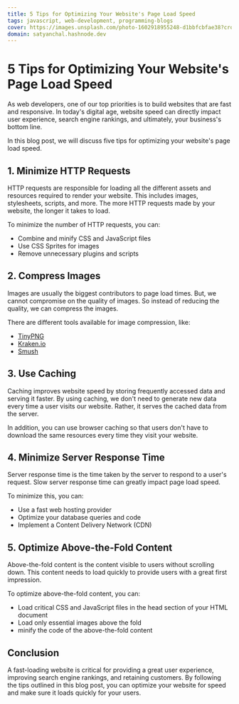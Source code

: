 ```yaml
---
title: 5 Tips for Optimizing Your Website's Page Load Speed
tags: javascript, web-development, programming-blogs
cover: https://images.unsplash.com/photo-1602918955248-d1bbfcbfae38?crop=entropy&cs=tinysrgb&fit=max&fm=jpg&ixid=MnwzNDExMjB8MHwxfHNlYXJjaHwxMHx8c2V0dXB8ZW58MHx8fHwxNjc4Nzk4MTAy&ixlib=rb-4.0.3&q=80&w=1080
domain: satyanchal.hashnode.dev
--- 
```

# 5 Tips for Optimizing Your Website's Page Load Speed

As web developers, one of our top priorities is to build websites that are fast and responsive. In today's digital age, website speed can directly impact user experience, search engine rankings, and ultimately, your business's bottom line.

In this blog post, we will discuss five tips for optimizing your website's page load speed.

## 1. Minimize HTTP Requests

HTTP requests are responsible for loading all the different assets and resources required to render your website. This includes images, stylesheets, scripts, and more. The more HTTP requests made by your website, the longer it takes to load.

To minimize the number of HTTP requests, you can:

- Combine and minify CSS and JavaScript files
- Use CSS Sprites for images
- Remove unnecessary plugins and scripts

## 2. Compress Images

Images are usually the biggest contributors to page load times. But, we cannot compromise on the quality of images. So instead of reducing the quality, we can compress the images.

There are different tools available for image compression, like:

- [TinyPNG](https://tinypng.com/)
- [Kraken.io](https://kraken.io/)
- [Smush](https://wordpress.org/plugins/wp-smushit/)

## 3. Use Caching

Caching improves website speed by storing frequently accessed data and serving it faster. By using caching, we don't need to generate new data every time a user visits our website. Rather, it serves the cached data from the server.

In addition, you can use browser caching so that users don't have to download the same resources every time they visit your website.

## 4. Minimize Server Response Time

Server response time is the time taken by the server to respond to a user's request. Slow server response time can greatly impact page load speed.

To minimize this, you can:

- Use a fast web hosting provider
- Optimize your database queries and code
- Implement a Content Delivery Network (CDN)

## 5. Optimize Above-the-Fold Content

Above-the-fold content is the content visible to users without scrolling down. This content needs to load quickly to provide users with a great first impression.

To optimize above-the-fold content, you can:

- Load critical CSS and JavaScript files in the head section of your HTML document
- Load only essential images above the fold
- minify the code of the above-the-fold content

## Conclusion

A fast-loading website is critical for providing a great user experience, improving search engine rankings, and retaining customers. By following the tips outlined in this blog post, you can optimize your website for speed and make sure it loads quickly for your users.
